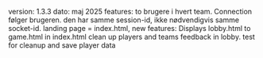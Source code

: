 version: 1.3.3
dato: maj 2025
features: 
    to brugere i hvert team. 
    Connection følger brugeren. den har samme session-id, ikke nødvendigvis samme socket-id.
    landing page = index.html, 
new features:
    Displays lobby.html to game.html in index.html
    clean up players and teams
    feedback in lobby.
    test for cleanup and save player data
